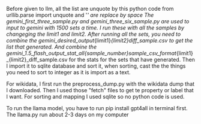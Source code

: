 Before given to llm,
all the list are
unquote by this python code from urllib.parse import unquote
and '_' are replace by space
The gemini_first_three_sample.py and gemini_three_six_sample.py are used to input to gemini with 1500 sets a time. I run these with all the samples by changeging the limit1 and limit2.
After running all the sets, you need to combine the gemini_desired_output_{limit1}_{limit2}_diff_sample.csv to get the list that generated.
And combine the gemini_1.5_flash_output_stat_all_{sample_number}sample_csv_format_{limit1}_{limit2}_diff_sample.csv for the stats for the sets that have generated.
Then I import it to sqlite database and sort it, when sorting, cast the the things you need to sort to integer as it is import as a text.

For wikidata, I first run the preprocess_dump.py with the wikidata dump that I downloaded. Then I used those "fetch" files to get te property or label that I want.
For sorting and mapping I used sqlite so no python code is used.



To run the llama model, you have to run pip install gpt4all in terminal first.
The llama.py run about 2-3 days on my computer
